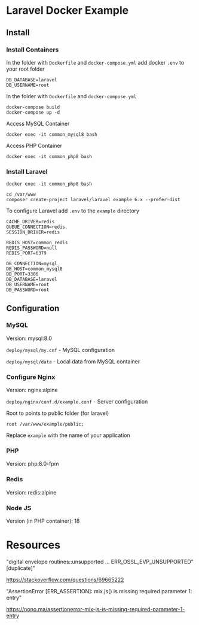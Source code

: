 # Laravel Docker Example

## Install

### Install Containers

In the folder with `Dockerfile` and `docker-compose.yml`
add docker `.env` to your root folder

```
DB_DATABASE=laravel
DB_USERNAME=root
```

In the folder with `Dockerfile` and `docker-compose.yml`

```
docker-compose build
docker-compose up -d
```

Access MySQL Container

```
docker exec -it common_mysql8 bash
```

Access PHP Container

```
docker exec -it common_php8 bash
```

### Install Laravel

```
docker exec -it common_php8 bash
```

```
cd /var/www
composer create-project laravel/laravel example 6.x --prefer-dist
```

To configure Laravel add `.env` to the `example` directory

```
CACHE_DRIVER=redis
QUEUE_CONNECTION=redis
SESSION_DRIVER=redis

REDIS_HOST=common_redis
REDIS_PASSWORD=null
REDIS_PORT=6379

DB_CONNECTION=mysql
DB_HOST=common_mysql8
DB_PORT=3306
DB_DATABASE=laravel
DB_USERNAME=root
DB_PASSWORD=root
```

## Configuration

###

### MySQL

Version: mysql:8.0

`deploy/mysql/my.cnf` - MySQL configuration

`deploy/mysql/data` - Local data from MySQL container

### Configure Nginx

Version: nginx:alpine

`deploy/nginx/conf.d/example.conf` - Server configuration

Root to points to public folder (for laravel)

`root /var/www/example/public;`

Replace `example` with the name of your application

### PHP

Version: php:8.0-fpm

### Redis

Version: redis:alpine

### Node JS

Version (in PHP container): 18

# Resources

"digital envelope routines::unsupported ... ERR_OSSL_EVP_UNSUPPORTED" [duplicate]"

https://stackoverflow.com/questions/69665222

"AssertionError [ERR_ASSERTION]: mix.js() is missing required parameter 1: entry"

https://nono.ma/assertionerror-mix-js-is-missing-required-parameter-1-entry

